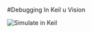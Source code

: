 #Debugging In Keil u Vision

![Simulate in Keil](https://github.com/user-attachments/assets/40a3cf61-1522-427d-9a22-d5049ceb05e3)
